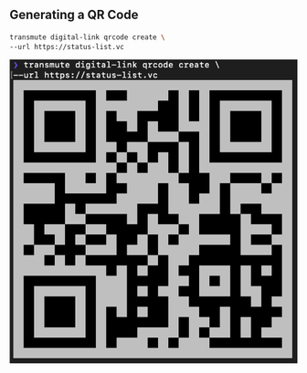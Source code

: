 ## Generating a QR Code 

```sh
transmute digital-link qrcode create \
--url https://status-list.vc
```

<img src="./example.png" />